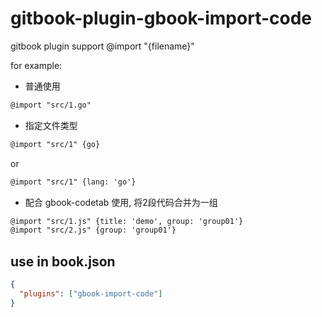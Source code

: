 # gitbook-plugin-gbook-import-code

gitbook plugin support @import "{filename}"

for example:

- 普通使用

```md
@import "src/1.go"
``` 

- 指定文件类型

```md
@import "src/1" {go}
```

or

```md
@import "src/1" {lang: 'go'}
```

- 配合 gbook-codetab 使用, 将2段代码合并为一组

```md
@import "src/1.js" {title: 'demo', group: 'group01'}
@import "src/2.js" {group: 'group01'}
```

## use in book.json

```json
{
  "plugins": ["gbook-import-code"]
}
```
